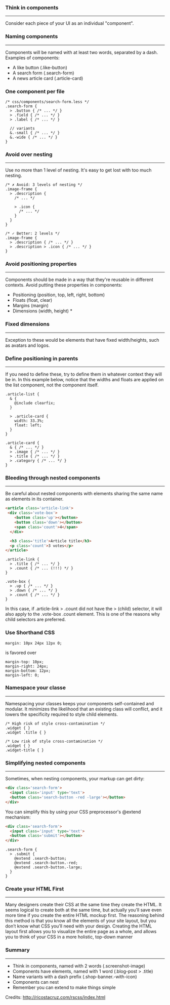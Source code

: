 
### Think in components ###
---
Consider each piece of your UI as an individual "component".

### Naming components ###
---
Components will be named with at least two words, separated by a dash. Examples of components:

 * A like button (.like-button)
 * A search form (.search-form)
 * A news article card (.article-card)


### One component per file ###
```less
/* css/components/search-form.less */
.search-form {
  > .button { /* ... */ }
  > .field { /* ... */ }
  > .label { /* ... */ }

  // variants
  &.-small { /* ... */ }
  &.-wide { /* ... */ }
}
```

### Avoid over nesting ###
___
Use no more than 1 level of nesting. It's easy to get lost with too much nesting.


```less/
/* ✗ Avoid: 3 levels of nesting */
.image-frame {
  > .description {
    /* ... */

    > .icon {
      /* ... */
    }
  }
}

/* ✓ Better: 2 levels */
.image-frame {
  > .description { /* ... */ }
  > .description > .icon { /* ... */ }
}
```

### Avoid positioning properties ###
---
Components should be made in a way that they're reusable in different contexts. Avoid putting these properties in components:
 * Positioning (position, top, left, right, bottom)
 * Floats (float, clear)
 * Margins (margin)
 * Dimensions (width, height) *

### Fixed dimensions ###
___
Exception to these would be elements that have fixed width/heights, such as avatars and logos.


### Define positioning in parents ###
___
If you need to define these, try to define them in whatever context they will be in. In this example below, notice that the widths and floats are applied on the list component, not the component itself.


```
.article-list {
  & {
    @include clearfix;
  }

  > .article-card {
    width: 33.3%;
    float: left;
  }
}

.article-card {
  & { /* ... */ }
  > .image { /* ... */ }
  > .title { /* ... */ }
  > .category { /* ... */ }
}
```


### Bleeding through nested components ###
___
Be careful about nested components with elements sharing the same name as elements in its container.

```html
<article class='article-link'>
 <div class='vote-box'>
    <button class='up'></button>
    <button class='down'></button>
    <span class='count'>4</span>
  </div>

  <h3 class='title'>Article title</h3>
  <p class='count'>3 votes</p>
</article>

```

```less
.article-link {
  > .title { /* ... */ }
  > .count { /* ... (!!!) */ }
}

.vote-box {
  > .up { /* ... */ }
  > .down { /* ... */ }
  > .count { /* ... */ }
}
```

In this case, if .article-link > .count did not have the > (child) selector, it will also apply to the .vote-box .count element. This is one of the reasons why child selectors are preferred.


### Use Shorthand CSS ###

```less
margin: 10px 24px 12px 0;
```
is favored over

```less
margin-top: 10px;
margin-right: 24px;
margin-bottom: 12px;
margin-left: 0;
```

### Namespace your classe ###
___
Namespacing your classes keeps your components self-contained and modular. It minimizes the likelihood that an existing class will conflict, and it lowers the specificity required to style child elements.

```less
/* High risk of style cross-contamination */
.widget { }
.widget .title { }

/* Low risk of style cross-contamination */
.widget { }
.widget-title { }
```

### Simplifying nested components ###
---
Sometimes, when nesting components, your markup can get dirty:

```html
<div class='search-form'>
  <input class='input' type='text'>
  <button class='search-button -red -large'></button>
</div>
```

You can simplify this by using your CSS preprocessor's @extend mechanism:

```html
<div class='search-form'>
  <input class='input' type='text'>
  <button class='submit'></button>
</div>
```

```less
.search-form {
  > .submit {
    @extend .search-button;
    @extend .search-button.-red;
    @extend .search-button.-large;
  }
}
```

### Create your HTML First ###
___
Many designers create their CSS at the same time they create the HTML. It seems logical to create both at the same time, but actually you’ll save even more time if you create the entire HTML mockup first. The reasoning behind this method is that you know all the elements of your site layout, but you don’t know what CSS you’ll need with your design. Creating the HTML layout first allows you to visualize the entire page as a whole, and allows you to think of your CSS in a more holistic, top-down manner


### Summary ###
---

* Think in components, named with 2 words (.screenshot-image)
* Components have elements, named with 1 word (.blog-post > .title)
* Name variants with a dash prefix (.shop-banner.-with-icon)
* Components can nest
* Remember you can extend to make things simple


Credits: http://ricostacruz.com/rscss/index.html
